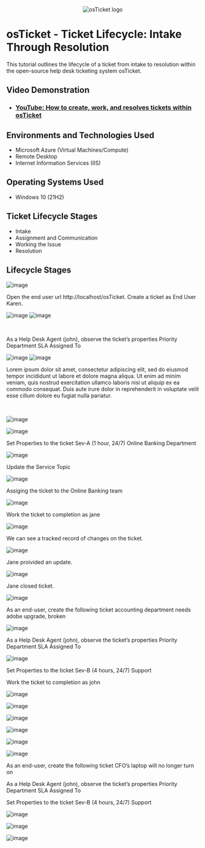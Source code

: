 <p align="center">
<img src="https://i.imgur.com/Clzj7Xs.png" alt="osTicket logo"/>
</p>

<h1>osTicket - Ticket Lifecycle: Intake Through Resolution</h1>
This tutorial outlines the lifecycle of a ticket from intake to resolution within the open-source help desk ticketing system osTicket.<br />


<h2>Video Demonstration</h2>

- ### [YouTube: How to create, work, and resolves tickets within osTicket](https://www.youtube.com)

<h2>Environments and Technologies Used</h2>

- Microsoft Azure (Virtual Machines/Compute)
- Remote Desktop
- Internet Information Services (IIS)

<h2>Operating Systems Used </h2>

- Windows 10</b> (21H2)

<h2>Ticket Lifecycle Stages</h2>

- Intake
- Assignment and Communication
- Working the Issue
- Resolution

<h2>Lifecycle Stages</h2>

<p>
  
![image](https://github.com/user-attachments/assets/2f0744ec-00ed-4fc9-9157-8e0aa9052977)

</p>
<p>
Open the end user url http://localhost/osTicket. Create a ticket as End User Karen.
  
![image](https://github.com/user-attachments/assets/2f0744ec-00ed-4fc9-9157-8e0aa9052977)
![image](https://github.com/user-attachments/assets/96bb4ca0-ce03-4b30-b8a9-c47049494007)
</p>
<br />

<p>
As a Help Desk Agent (john), observe the ticket’s properties
	Priority
	Department
	SLA
	Assigned To

 

![image](https://github.com/user-attachments/assets/20a87a0e-ea3f-4469-aa98-694429598f12)
![image](https://github.com/user-attachments/assets/4fdc99ad-d500-4123-ae40-a690e0f15ae0)

</p>
<p>
Lorem ipsum dolor sit amet, consectetur adipiscing elit, sed do eiusmod tempor incididunt ut labore et dolore magna aliqua. Ut enim ad minim veniam, quis nostrud exercitation ullamco laboris nisi ut aliquip ex ea commodo consequat. Duis aute irure dolor in reprehenderit in voluptate velit esse cillum dolore eu fugiat nulla pariatur.
</p>
<br />

<p>
  
![image](https://github.com/user-attachments/assets/4fdc99ad-d500-4123-ae40-a690e0f15ae0)

![image](https://github.com/user-attachments/assets/891b34d2-5698-4a76-8b22-fbb4e39adf72)

Set Properties to the ticket
Sev-A (1 hour, 24/7)
Online Banking Department

![image](https://github.com/user-attachments/assets/ececcaa2-cdae-481f-b2ba-452ae2969ad1)

Update the Service Topic

![image](https://github.com/user-attachments/assets/c923465d-28e6-436d-9ef4-6462a27939a4)

Assiging the ticket to the Online Banking team

![image](https://github.com/user-attachments/assets/5cf6724e-f716-471e-81b0-110167a0aff8)

</p>
<p>
	
Work the ticket to completion as jane

![image](https://github.com/user-attachments/assets/0ce38178-a16e-4dfa-be4b-9aeeef5e8830)

We can see a tracked record of changes on the ticket.

![image](https://github.com/user-attachments/assets/a60eae14-a5fd-4939-aadc-5e3c187ffd76)


Jane proivided an update. 

![image](https://github.com/user-attachments/assets/f62c5e66-a868-416e-896b-a7f772e7c976)

Jane closed ticket. 

![image](https://github.com/user-attachments/assets/f055ea0a-34d5-4612-b01a-31c7049cc9af)

As an end-user, create the following ticket
accounting department needs adobe upgrade, broken

![image](https://github.com/user-attachments/assets/5bb53c9b-612e-4d4b-856d-91b9e7395e7c)


As a Help Desk Agent (john), observe the ticket’s properties
	Priority
	Department
	SLA
	Assigned To
 
![image](https://github.com/user-attachments/assets/963da7d6-f46b-4c10-a4d6-6c83b60d3b28)

Set Properties to the ticket
Sev-B (4 hours, 24/7)
Support

Work the ticket to completion as john

![image](https://github.com/user-attachments/assets/963da7d6-f46b-4c10-a4d6-6c83b60d3b28)

![image](https://github.com/user-attachments/assets/da7094f5-39a0-4ced-abdb-993c7171e18e)


![image](https://github.com/user-attachments/assets/58a195d9-04dc-4911-8082-2935c90dd334)

![image](https://github.com/user-attachments/assets/2001c843-0186-4585-ba31-2d2fa8bce925)

![image](https://github.com/user-attachments/assets/afeb7681-e5b2-47ec-856a-5552a6caeb0a)

![image](https://github.com/user-attachments/assets/eceb15eb-978f-4231-b6d0-65bb6118c01c)

As an end-user, create the following ticket
CFO’s laptop will no longer turn on

As a Help Desk Agent (john), observe the ticket’s properties
	Priority
	Department
	SLA
	Assigned To

Set Properties to the ticket
Sev-B (4 hours, 24/7)
Support

![image](https://github.com/user-attachments/assets/7705ce61-73bc-4e58-aad6-53a311897456)

![image](https://github.com/user-attachments/assets/7ae8e06b-8853-486b-b2db-2a78324d05fe)

![image](https://github.com/user-attachments/assets/7a5da9f0-409c-4a59-ab2e-1df1f5574c97)

</p>
<br />
